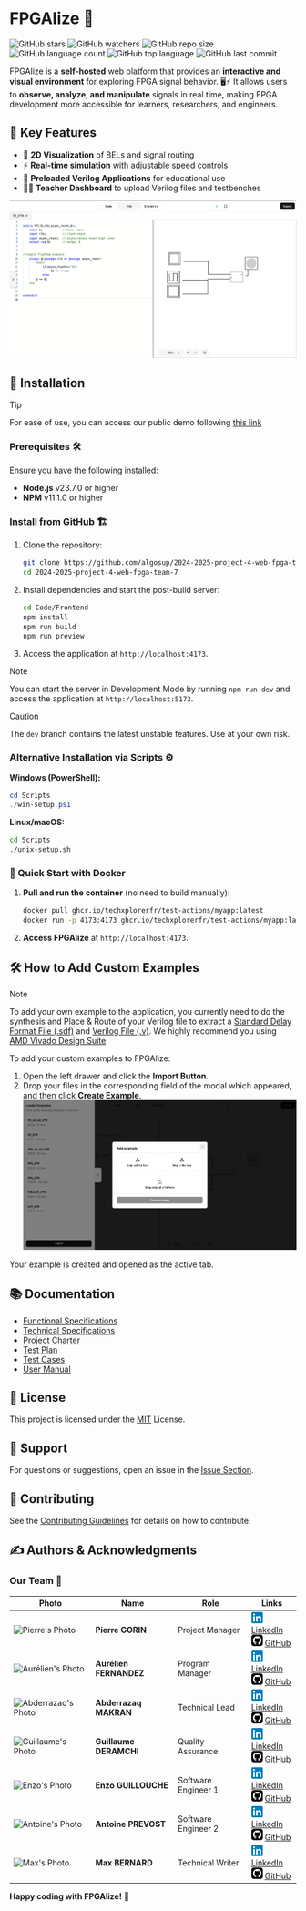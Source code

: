 # FPGAlize 👋

![GitHub stars](https://img.shields.io/github/stars/algosup/2024-2025-project-4-web-fpga-team-7?style=social) ![GitHub watchers](https://img.shields.io/github/watchers/algosup/2024-2025-project-4-web-fpga-team-7?style=social) ![GitHub repo size](https://img.shields.io/github/repo-size/algosup/2024-2025-project-4-web-fpga-team-7) ![GitHub language count](https://img.shields.io/github/languages/count/algosup/2024-2025-project-4-web-fpga-team-7) ![GitHub top language](https://img.shields.io/github/languages/top/algosup/2024-2025-project-4-web-fpga-team-7) ![GitHub last commit](https://img.shields.io/github/last-commit/algosup/2024-2025-project-4-web-fpga-team-7?color=red)

FPGAlize is a **self-hosted** web platform that provides an **interactive and visual environment** for exploring FPGA signal behavior. 🖥️⚡ It allows users to **observe, analyze, and manipulate** signals in real time, making FPGA development more accessible for learners, researchers, and engineers.

## 🔑 Key Features

- 🎨 **2D Visualization** of BELs and signal routing
- ⚡ **Real-time simulation** with adjustable speed controls
- 📜 **Preloaded Verilog Applications** for educational use
- 👨‍🏫 **Teacher Dashboard** to upload Verilog files and testbenches

<!-- To replace by a GIF -->
![Example FPGAlize image](demo.png)

## 🚀 Installation

> [!TIP]
> For ease of use, you can access our public demo following [this link](https://2024-2025-project-4-web-fpga-team-7.vercel.app/)

### Prerequisites 🛠️
Ensure you have the following installed:
- **Node.js** v23.7.0 or higher
- **NPM** v11.1.0 or higher

### Install from GitHub 🏗️

1. Clone the repository:
   ```bash
   git clone https://github.com/algosup/2024-2025-project-4-web-fpga-team-7.git
   cd 2024-2025-project-4-web-fpga-team-7
   ```
2. Install dependencies and start the post-build server:
   ```bash
   cd Code/Frontend
   npm install
   npm run build
   npm run preview
   ```
3. Access the application at `http://localhost:4173`.

> [!NOTE]
> You can start the server in Development Mode by running `npm run dev` and access the application at `http://localhost:5173`.

> [!CAUTION]
> The `dev` branch contains the latest unstable features. Use at your own risk.

### Alternative Installation via Scripts ⚙️

**Windows (PowerShell):**
```ps1
cd Scripts
./win-setup.ps1
```

**Linux/macOS:**
```bash
cd Scripts
./unix-setup.sh
```

### 🐳 Quick Start with Docker

1. **Pull and run the container** (no need to build manually):
   ```bash
   docker pull ghcr.io/techxplorerfr/test-actions/myapp:latest
   docker run -p 4173:4173 ghcr.io/techxplorerfr/test-actions/myapp:latest
   ```

2. **Access FPGAlize** at `http://localhost:4173`.

## 🛠️ How to Add Custom Examples

> [!NOTE]
> To add your own example to the application, you currently need to do the synthesis and Place & Route of your Verilog file to extract a [Standard Delay Format File (.sdf)](https://en.wikipedia.org/wiki/Standard_Delay_Format) and [Verilog File (.v)](https://en.wikipedia.org/wiki/Verilog). We highly recommend you using [AMD Vivado Design Suite](https://www.amd.com/fr/products/software/adaptive-socs-and-fpgas/vivado.html).

To add your custom examples to FPGAlize:

1. Open the left drawer and click the **Import Button**.
2. Drop your files in the corresponding field of the modal which appeared, and then click **Create Example**.
![Examples](examples.png)

Your example is created and opened as the active tab.

<!-- Add a GIF here -->

## 📚 Documentation
- [Functional Specifications](Documents/FunctionalSpecifications/FunctionalSpecifications.md)
- [Technical Specifications](Documents/TechnicalSpecifications/TechnicalSpecifications.md)
- [Project Charter](Documents/Management/ProjectCharter.md)
- [Test Plan](Documents/QA/TestPlan.md)
- [Test Cases](Documents/QA/TestCases.md)
- [User Manual](Documents/UserManual/UserManual.pdf)

## 📜 License

This project is licensed under the [MIT](./LICENSE.md) License.

## 💬 Support

For questions or suggestions, open an issue in the [Issue Section](https://github.com/algosup/2024-2025-project-4-web-fpga-team-7/issues).

## 👥 Contributing

See the [Contributing Guidelines](./CONTRIBUTING.md) for details on how to contribute.

## ✍️ Authors & Acknowledgments

### Our Team 🚀
| Photo                                                                  | Name                   | Role                | Links                                                                                                                                                                                                                                                                  |
| ---------------------------------------------------------------------- | ---------------------- | ------------------- | ---------------------------------------------------------------------------------------------------------------------------------------------------------------------------------------------------------------------------------------------------------------------- |
| ![Pierre's Photo](https://github.com/Pierre2103.png?size=100)          | **Pierre GORIN**       | Project Manager     | <img src="Documents/Management/img/icons/linkedin.svg" width="20px"> [LinkedIn](https://www.linkedin.com/in/pierre-gorin-61a784221/) <br> <img src="Documents/Management/img/icons/github.svg" width="20px"> [GitHub](https://github.com/Pierre2103)                   |
| ![Aurélien's Photo](https://github.com/aurelienfernandez.png?size=100) | **Aurélien FERNANDEZ** | Program Manager     | <img src="Documents/Management/img/icons/linkedin.svg" width="20px"> [LinkedIn](https://www.linkedin.com/in/aur%C3%A9lien-fernandez-4971201b8/) <br> <img src="Documents/Management/img/icons/github.svg" width="20px"> [GitHub](https://github.com/aurelienfernandez) |
| ![Abderrazaq's Photo](https://github.com/Amakran2003.png?size=100)     | **Abderrazaq MAKRAN**  | Technical Lead      | <img src="Documents/Management/img/icons/linkedin.svg" width="20px"> [LinkedIn](https://www.linkedin.com/in/abderrazaq-makran/) <br> <img src="Documents/Management/img/icons/github.svg" width="20px"> [GitHub](https://github.com/Amakran2003)                       |
| ![Guillaume's Photo](https://github.com/Guillaume18100.png?size=100)   | **Guillaume DERAMCHI** | Quality Assurance   | <img src="Documents/Management/img/icons/linkedin.svg" width="20px"> [LinkedIn](https://www.linkedin.com/in/guillaume-deramchi/) <br> <img src="Documents/Management/img/icons/github.svg" width="20px"> [GitHub](https://github.com/Guillaume18100)                   |
| ![Enzo's Photo](https://github.com/EnzoGuillouche.png?size=100)        | **Enzo GUILLOUCHE**    | Software Engineer 1 | <img src="Documents/Management/img/icons/linkedin.svg" width="20px"> [LinkedIn](https://www.linkedin.com/in/enzoguillouche/) <br> <img src="Documents/Management/img/icons/github.svg" width="20px"> [GitHub](https://github.com/EnzoGuillouche)                       |
| ![Antoine's Photo](https://github.com/TechXplorerFR.png?size=100)      | **Antoine PREVOST**    | Software Engineer 2 | <img src="Documents/Management/img/icons/linkedin.svg" width="20px"> [LinkedIn](https://www.linkedin.com/in/antoine-prevost-dev/) <br> <img src="Documents/Management/img/icons/github.svg" width="20px"> [GitHub](https://github.com/TechXplorerFR)                   |
| ![Max's Photo](https://github.com/maxbernard3.png?size=100)            | **Max BERNARD**        | Technical Writer    | <img src="Documents/Management/img/icons/linkedin.svg" width="20px"> [LinkedIn](https://www.linkedin.com/in/max-bernard-b77680210/) <br> <img src="Documents/Management/img/icons/github.svg" width="20px"> [GitHub](https://github.com/maxbernard3)                   |


**Happy coding with FPGAlize!** 🎉
